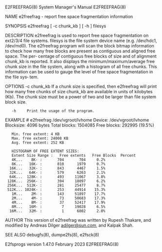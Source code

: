E2FREEFRAG(8)							    System Manager's Manual							 E2FREEFRAG(8)

NAME
       e2freefrag - report free space fragmentation information

SYNOPSIS
       e2freefrag [ -c chunk_kb ] [ -h ] filesys

DESCRIPTION
       e2freefrag  is  used  to report free space fragmentation on ext2/3/4 file systems.  filesys is the file system device name (e.g.	 /dev/hdc1, /dev/md0).
       The e2freefrag program will scan the block bitmap information to check how many free blocks are present as contiguous and aligned free space. The  per‐
       centage	of  contiguous free blocks of size and of alignment chunk_kb is reported.  It also displays the minimum/maximum/average free chunk size in the
       file system, along with a histogram of all free chunks.	This information can be used to gauge the level of free space fragmentation in the  file  sys‐
       tem.

OPTIONS
       -c chunk_kb
	      If  a  chunk  size is specified, then e2freefrag will print how many free chunks of size chunk_kb are available in units of kilobytes (Kb).  The
	      chunk size must be a power of two and be larger than file system block size.

       -h     Print the usage of the program.

EXAMPLE
       # e2freefrag /dev/vgroot/lvhome
       Device: /dev/vgroot/lvhome
       Blocksize: 4096 bytes
       Total blocks: 1504085
       Free blocks: 292995 (19.5%)

       Min. free extent: 4 KB
       Max. free extent: 24008 KB
       Avg. free extent: 252 KB

       HISTOGRAM OF FREE EXTENT SIZES:
       Extent Size Range :   Free extents   Free Blocks	 Percent
	   4K...    8K- :	    704		  704	  0.2%
	   8K...   16K- :	    810		 1979	  0.7%
	  16K...   32K- :	    843		 4467	  1.5%
	  32K...   64K- :	    579		 6263	  2.1%
	  64K...  128K- :	    493		11067	  3.8%
	 128K...  256K- :	    394		18097	  6.2%
	 256K...  512K- :	    281		25477	  8.7%
	 512K... 1024K- :	    253		44914	 15.3%
	   1M...    2M- :	    143		51897	 17.7%
	   2M...    4M- :	     73		50683	 17.3%
	   4M...    8M- :	     37		52417	 17.9%
	   8M...   16M- :	      7		19028	  6.5%
	  16M...   32M- :	      1		 6002	  2.0%

AUTHOR
       This version of e2freefrag was written by Rupesh Thakare, and modified by Andreas Dilger <adilger@sun.com>, and Kalpak Shah.

SEE ALSO
       debugfs(8), dumpe2fs(8), e2fsck(8)

E2fsprogs version 1.47.0						 February 2023								 E2FREEFRAG(8)
